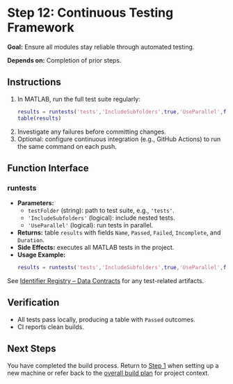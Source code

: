 # Step 12: Continuous Testing Framework

**Goal:** Ensure all modules stay reliable through automated testing.

**Depends on:** Completion of prior steps.

## Instructions
1. In MATLAB, run the full test suite regularly:
   ```matlab
   results = runtests('tests','IncludeSubfolders',true,'UseParallel',false);
   table(results)
   ```
2. Investigate any failures before committing changes.
3. Optional: configure continuous integration (e.g., GitHub Actions) to run the same command on each push.

## Function Interface
### runtests
- **Parameters:**
  - `testFolder` (string): path to test suite, e.g., `'tests'`.
  - `'IncludeSubfolders'` (logical): include nested tests.
  - `'UseParallel'` (logical): run tests in parallel.
- **Returns:** table `results` with fields `Name`, `Passed`, `Failed`, `Incomplete`, and `Duration`.
- **Side Effects:** executes all MATLAB tests in the project.
- **Usage Example:**
  ```matlab
  results = runtests('tests','IncludeSubfolders',true,'UseParallel',false);
  ```

See [Identifier Registry – Data Contracts](identifier_registry.md#data-contracts) for any test-related artifacts.

## Verification
- All tests pass locally, producing a table with `Passed` outcomes.
- CI reports clean builds.

## Next Steps
You have completed the build process. Return to [Step 1](step01_environment_tooling.md) when setting up a new machine or refer back to the [overall build plan](../SYSTEM_BUILD_PLAN.md) for project context.
